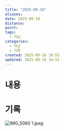```yaml
---
title: "2025-09-18"
aliases:
date: 2025-09-18
distance:
point:
tags:
  - 러닝
categories:
  - 러닝
  - 기록
created: 2025-09-18 10:53
updated: 2025-09-18 10:53
---
```


# 내용


# 기록
![IMG_5060 1.jpeg](/images/IMG_5060%201.jpeg)
